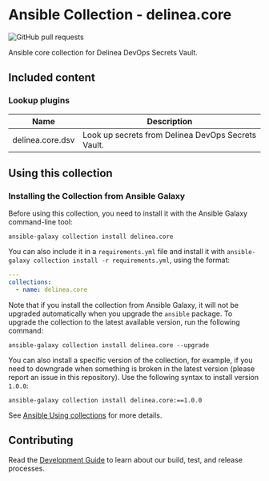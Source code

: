 # Ansible Collection - delinea.core

![GitHub pull requests](https://img.shields.io/github/issues-pr-raw/delineaxpm/ansible-core-collection?style=for-the-badge)

Ansible core collection for Delinea DevOps Secrets Vault.

## Included content

### Lookup plugins

| Name             | Description                                        |
| ---------------- | -------------------------------------------------- |
| delinea.core.dsv | Look up secrets from Delinea DevOps Secrets Vault. |

## Using this collection

### Installing the Collection from Ansible Galaxy

Before using this collection, you need to install it with the Ansible Galaxy command-line tool:

```shell
ansible-galaxy collection install delinea.core
```

You can also include it in a `requirements.yml` file and install it with
`ansible-galaxy collection install -r requirements.yml`, using the format:

```yaml
---
collections:
  - name: delinea.core
```

Note that if you install the collection from Ansible Galaxy, it will not be upgraded
automatically when you upgrade the `ansible` package. To upgrade the collection to
the latest available version, run the following command:

```shell
ansible-galaxy collection install delinea.core --upgrade
```

You can also install a specific version of the collection, for example, if you need
to downgrade when something is broken in the latest version (please report an issue
in this repository). Use the following syntax to install version `1.0.0`:

```shell
ansible-galaxy collection install delinea.core:==1.0.0
```

See [Ansible Using collections](https://docs.ansible.com/ansible/devel/user_guide/collections_using.html) for more details.

## Contributing

Read the [Development Guide](DEVELOPER.md) to learn about our build, test, and release processes.
